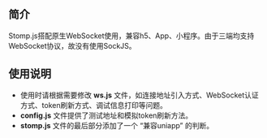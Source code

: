 ## 简介
Stomp.js搭配原生WebSocket使用，兼容h5、App、小程序。由于三端均支持WebSocket协议，故没有使用SockJS。

## 使用说明
- 使用时请根据需要修改 **ws.js** 文件，如连接地址引入方式、WebSocket认证方式、token刷新方式、调试信息打印等问题。
- **config.js** 文件提供了测试地址和模拟token刷新方法。
- **stomp.js** 文件的最后部分添加了一个 “兼容uniapp” 的判断。
